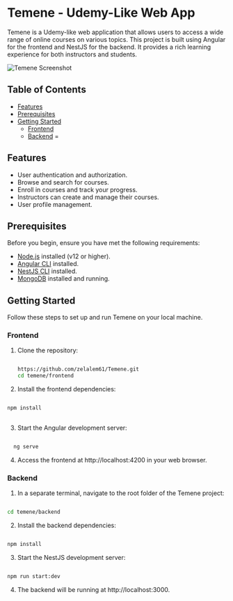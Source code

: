# Temene - Udemy-Like Web App

Temene is a Udemy-like web application that allows users to access a wide range of online courses on various topics. This project is built using Angular for the frontend and NestJS for the backend. It provides a rich learning experience for both instructors and students.

![Temene Screenshot](temene-screenshot.png)

## Table of Contents

- [Features](#features)
- [Prerequisites](#prerequisites)
- [Getting Started](#getting-started)
  - [Frontend](#frontend)
  - [Backend](#backend)
=
## Features

- User authentication and authorization.
- Browse and search for courses.
- Enroll in courses and track your progress.
- Instructors can create and manage their courses.
- User profile management.

## Prerequisites

Before you begin, ensure you have met the following requirements:

- [Node.js](https://nodejs.org/) installed (v12 or higher).
- [Angular CLI](https://angular.io/cli) installed.
- [NestJS CLI](https://nestjs.com/) installed.
- [MongoDB](https://www.mongodb.com/) installed and running.

## Getting Started

Follow these steps to set up and run Temene on your local machine.

### Frontend

1. Clone the repository:

   ```bash

   https://github.com/zelalem61/Temene.git
   cd temene/frontend

   ```
2. Install the frontend dependencies:

  ```bash

  npm install
   
  ```
3. Start the Angular development server:

  ```bash

    ng serve

  ```
4. Access the frontend at http://localhost:4200 in your web browser.

### Backend

1. In a separate terminal, navigate to the root folder of the Temene project:

  ```bash

  cd temene/backend  

  ```
2. Install the backend dependencies:

  ```bash

  npm install

  ```

3. Start the NestJS development server:

  ```bash

  npm run start:dev

  ```
4. The backend will be running at http://localhost:3000.
   
